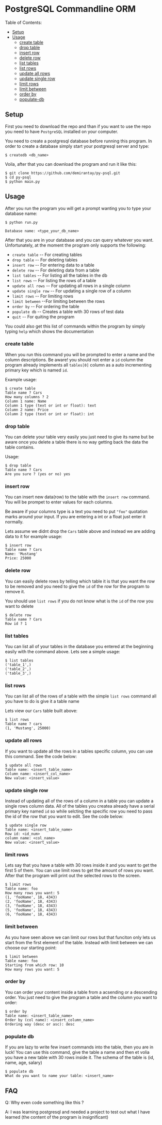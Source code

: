 # PostgreSQL Commandline ORM

Table of Contents:
- [Setup](#setup)
- [Usage](#usage)
  - [create table](#create-table)
  - [drop table](#drop-table)
  - [insert row](#insert-row)
  - [delete row](#delete-row)
  - [list tables](#list-tables)
  - [list rows](#list-rows)
  - [update all rows](#update-all-rows)
  - [update single row](#update-single-row)
  - [limit rows](#limit-rows)
  - [limit between](#limit-between)
  - [order by](#oreder-by)
  - [populate-db](#populate-db)

## Setup

First you need to download the repo and than if you want to use the repo you need to have `PostgreSQL` installed on your computer.

You need to create a postgresql database before running this program. In order to create a database simply start your postgresql server and type:
```
$ createdb <db_name>
```
Voila, after that you can download the program and run it like this:

```
$ git clone https://github.com/demirantay/py-psql.git
$ cd py-psql
$ python main.py
```

## Usage

After you run the program you will get a prompt wanting you to type your database name:
```
$ python run.py

Database name: <type_your_db_name>
```
After that you are in your database and you can query whatever you want. Unfortunately, at the moment the program only supports the following:
- `create table` -- For creating tables
- `drop table`   -- For deleting tables
- `insert row`   -- For entering data to a table
- `delete row`   -- For deleting data from a table
- `list tables`  -- For listing all the tables in the db
- `list rows`    -- For listing the rows of a table
- `update all rows` -- For updating all rows in a single column
- `update single row` -- For updating a single row of a column
- `limit rows` -- For limiting rows
- `limit between` --For limiting between the rows
- `order by` -- For ordering the table
- `populate db` -- Creates a table with 30 rows of test data
- `quit`         -- For quiting the program

You could also get this list of commands within the program by simply typing `help` which shows the documentation

### create table

When you run this command you will be prompted to enter a name and the column descriptions. Be aware! you should not enter a `id` column the program already implements all `tables[0]` column as a auto incrementing primary key which is named `id`.

Example usage:

```
$ create table
Table name ? Cars
How many columns ? 2
Column 1 name: Name
Column 1 type (text or int or float): text
Column 2 name: Price
Column 2 type (text or int or float): int
```

### drop table

You can delete your table very easily you just need to give its name but be aware once you delete a table there is no way getting back the data the table contains.

Usage:
```
$ drop table
Table name ? Cars
Are you sure ? (yes or no) yes
```

### insert row

You can insert new data(row) to the table with the `insert row` command. You will be prompet to enter values for each columns.

 Be aware if your columns type is a text you need to put `"foo"` quotation marks around your input. If you are entering a int or a float just enter it normally.

Lets assume we didnt drop the `Cars` table above and instead we are adding data to it for example usage:
```
$ insert row
Table name ? Cars
Name: 'Mustang'
Price: 25000
```

### delete row

You can easily delete rows by telling which table it is that you want the row to be removed and you need to give the `id` of the row for the program to remove it.

You should use `list rows` if you do not know what is the `id` of the row you want to delete

```
$ delete row
Table name ? Cars
Row id ? 1
```

### list tables

You can list all of your tables in the database you entered at the beginning easily with the command above. Lets see a simple usage:

```
$ list tables
('table_1',)
('table_2',)
('table_3',)
```

### list rows

You can list all of the rows of a table with the simple `list rows` command all you have to do is give it a table name

Lets view our `Cars` table built above:
```
$ list rows
Table name ? cars
(1, 'Mustang', 25000)
```

### update all rows

If you want to update all the rows in a tables specific column, you can use this command. See the code below:
```
$ update all rows
Table name: <insert_table_name>
Column name: <insert_col_name>
New value: <insert_value>
```

### update single row

Instead of updating all of the rows of a column in a table you can update a single rows column data. All of the tables you createa already have a serial primary key named `id` so while selcting the specific row you need to pass the id of the row that you want to edit. See the code below:
```
$ update single row
Table name: <insert_table_name>
Row id: <id_num>
column name: <col_name>
New value: <insert_value>
```

### limit rows

Lets say that you have a table with 30 rows inside it and you want to get the first 5 of them. You can use limit rows to get the amount of rows you want. After that the program will print out the selected rows to the screen.
```
$ limit rows
Table name: foo
How many rows you want: 5
(1, 'fooName', 18, 4343)
(2, 'fooName', 18, 4343)
(3, 'fooName', 18, 4343)
(5, 'fooName', 18, 4343)
(6, 'fooName', 18, 4343)
```

### limit between

As you have seen above we can limit our rows but that funciton only lets us start from the first element of the table. Instead with limit between we can choose our starting point:
```
$ limit between
Table name: foo
Starting from which row: 10
How many rows you want: 5
```


### order by

You can order your content inside a table from a acsending or a descending order. You just need to give the program a table and the column you want to order:
```
$ order by
Table name: <insert_table_name>
Order by (col name): <insert_column_name>
Ordering way (desc or asc): desc
```

### populate db

If you are lazy to write few insert commands into the table, then you are in luck! You can use this command, give the table a name and then et volia you have a new table with 30 rows inside it. The schema of the table is (id, name, age, salary)
```
$ populate db
What do you want to name your table: <insert_name>
```


## FAQ

Q: Why even code something like this ?

A: I was learning postgresql and needed a project to test out what I have learned (the content of the program is insignificant)

